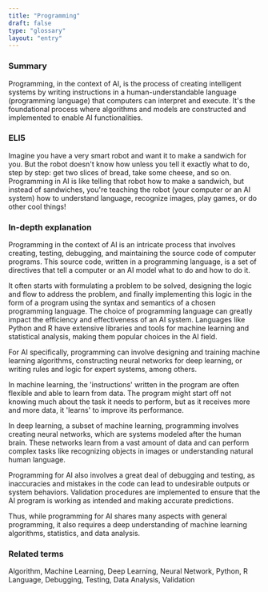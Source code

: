 ```yaml
---
title: "Programming"
draft: false
type: "glossary"
layout: "entry"
---
```


### Summary

Programming, in the context of AI, is the process of creating intelligent systems by writing instructions in a human-understandable language (programming language) that computers can interpret and execute. It's the foundational process where algorithms and models are constructed and implemented to enable AI functionalities.

### ELI5

Imagine you have a very smart robot and want it to make a sandwich for you. But the robot doesn't know how unless you tell it exactly what to do, step by step: get two slices of bread, take some cheese, and so on. Programming in AI is like telling that robot how to make a sandwich, but instead of sandwiches, you're teaching the robot (your computer or an AI system) how to understand language, recognize images, play games, or do other cool things!

### In-depth explanation

Programming in the context of AI is an intricate process that involves creating, testing, debugging, and maintaining the source code of computer programs. This source code, written in a programming language, is a set of directives that tell a computer or an AI model what to do and how to do it. 

It often starts with formulating a problem to be solved, designing the logic and flow to address the problem, and finally implementing this logic in the form of a program using the syntax and semantics of a chosen programming language. The choice of programming language can greatly impact the efficiency and effectiveness of an AI system. Languages like Python and R have extensive libraries and tools for machine learning and statistical analysis, making them popular choices in the AI field. 

For AI specifically, programming can involve designing and training machine learning algorithms, constructing neural networks for deep learning, or writing rules and logic for expert systems, among others. 

In machine learning, the 'instructions' written in the program are often flexible and able to learn from data. The program might start off not knowing much about the task it needs to perform, but as it receives more and more data, it 'learns' to improve its performance. 

In deep learning, a subset of machine learning, programming involves creating neural networks, which are systems modeled after the human brain. These networks learn from a vast amount of data and can perform complex tasks like recognizing objects in images or understanding natural human language.

Programming for AI also involves a great deal of debugging and testing, as inaccuracies and mistakes in the code can lead to undesirable outputs or system behaviors. Validation procedures are implemented to ensure that the AI program is working as intended and making accurate predictions. 

Thus, while programming for AI shares many aspects with general programming, it also requires a deep understanding of machine learning algorithms, statistics, and data analysis.

### Related terms

Algorithm, Machine Learning, Deep Learning, Neural Network, Python, R Language, Debugging, Testing, Data Analysis, Validation

